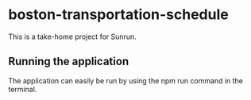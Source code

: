 # boston-transportation-schedule
This is a take-home project for Sunrun.

## Running the application
The application can easily be run by using the npm run command in the terminal.